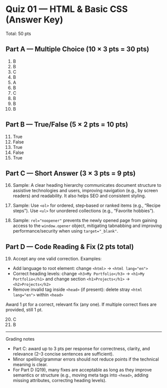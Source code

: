 # Quiz 01 — HTML & Basic CSS (Answer Key)

Total: 50 pts

## Part A — Multiple Choice (10 × 3 pts = 30 pts)
1) B  
2) B  
3) C  
4) B  
5) A  
6) B  
7) C  
8) B  
9) B  
10) B

## Part B — True/False (5 × 2 pts = 10 pts)
11) True  
12) False  
13) True  
14) False  
15) True

## Part C — Short Answer (3 × 3 pts = 9 pts)
16) Sample: A clear heading hierarchy communicates document structure to assistive technologies and users, improving navigation (e.g., by screen readers) and readability. It also helps SEO and consistent styling.

17) Sample: Use `<ol>` for ordered, step‑based or ranked items (e.g., “Recipe steps”). Use `<ul>` for unordered collections (e.g., “Favorite hobbies”).

18) Sample: `rel="noopener"` prevents the newly opened page from gaining access to the `window.opener` object, mitigating tabnabbing and improving performance/security when using `target="_blank"`.

## Part D — Code Reading & Fix (2 pts total)
19) Accept any one valid correction. Examples:
- Add language to root element: change `<html>` → `<html lang="en">`
- Correct heading levels: change `<h3>My Portfolio</h3>` → `<h1>My Portfolio</h1>` and change section `<h1>Projects</h1>` → `<h2>Projects</h2>`
- Remove invalid tag inside `<head>` (if present): delete stray `<html lang="en">` within `<head>`

Award 1 pt for a correct, relevant fix (any one). If multiple correct fixes are provided, still 1 pt.

20) C  
21) B

---

Grading notes
- Part C: award up to 3 pts per response for correctness, clarity, and relevance (2–3 concise sentences are sufficient).
- Minor spelling/grammar errors should not reduce points if the technical meaning is clear.
- For Part D (Q19), many fixes are acceptable as long as they improve semantics or structure (e.g., moving meta tags into `<head>`, adding missing attributes, correcting heading levels).
